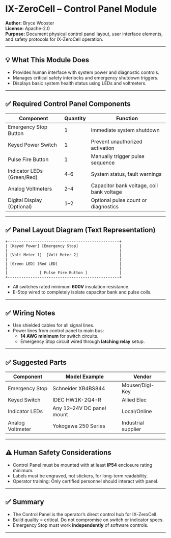 # IX-ZeroCell – Control Panel Module

**Author:** Bryce Wooster  
**License:** Apache-2.0  
**Purpose:** Document physical control panel layout, user interface elements, and safety protocols for IX-ZeroCell operation.

---

## 💡 What This Module Does

- Provides human interface with system power and diagnostic controls.  
- Manages critical safety interlocks and emergency shutdown triggers.  
- Displays basic system health status using LEDs and voltmeters.

---

## ✅ Required Control Panel Components

| Component                 | Quantity | Function                            |
|--------------------------|----------|-------------------------------------|
| Emergency Stop Button    | 1        | Immediate system shutdown           |
| Keyed Power Switch       | 1        | Prevent unauthorized activation     |
| Pulse Fire Button        | 1        | Manually trigger pulse sequence     |
| Indicator LEDs (Green/Red) | 4–6    | System status, fault warnings       |
| Analog Voltmeters        | 2–4      | Capacitor bank voltage, coil bank voltage |
| Digital Display (Optional) | 1–2    | Optional pulse count or diagnostics |

---

## ✅ Panel Layout Diagram (Text Representation)

```
+-------------------------------------------------+
| [Keyed Power] [Emergency Stop]                  |
|                                                 |
| [Volt Meter 1]  [Volt Meter 2]                  |
|                                                 |
| [Green LED] [Red LED]                           |
|                                                 |
|              [ Pulse Fire Button ]              |
+-------------------------------------------------+
```

- All switches rated minimum **600V** insulation resistance.  
- E-Stop wired to completely isolate capacitor bank and pulse coils.

---

## ✅ Wiring Notes

- Use shielded cables for all signal lines.  
- Power lines from control panel to main bus:  
  - **14 AWG minimum** for switch circuits.  
  - Emergency Stop circuit wired through **latching relay** setup.  

---

## ✅ Suggested Parts

| Component               | Model Example              | Vendor         |
|------------------------|---------------------------|----------------|
| Emergency Stop         | Schneider XB4BS844        | Mouser/Digi-Key|
| Keyed Switch           | IDEC HW1K-2Q4-R           | Allied Elec    |
| Indicator LEDs         | Any 12–24V DC panel mount | Local/Online   |
| Analog Voltmeter       | Yokogawa 250 Series       | Industrial supplier |

---

## ⚠️ Human Safety Considerations

- Control Panel must be mounted with at least **IP54** enclosure rating minimum.  
- Labels must be engraved, not stickers, for long-term readability.  
- Operator training: Only certified personnel should interact with panel.

---

## ✅ Summary

- The Control Panel is the operator’s direct control hub for IX-ZeroCell.  
- Build quality = critical. Do not compromise on switch or indicator specs.  
- Emergency Stop must work **independently** of software controls.

---

